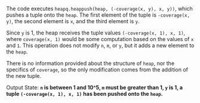 The code executes `heapq.heappush(heap, (-coverage(x, y), x, y))`, which pushes a tuple onto the `heap`. The first element of the tuple is `-coverage(x, y)`, the second element is `x`, and the third element is `y`. 

Since `y` is 1, the heap receives the tuple values `(-coverage(x, 1), x, 1)`, where `coverage(x, 1)` would be some computation based on the values of `x` and `1`. This operation does not modify `n`, `m`, or `y`, but it adds a new element to the `heap`. 

There is no information provided about the structure of `heap`, nor the specifics of `coverage`, so the only modification comes from the addition of the new tuple.

Output State: **`n` is between 1 and 10^5, `m` must be greater than 1, `y` is 1, a tuple `(-coverage(x, 1), x, 1)` has been pushed onto the `heap`.**